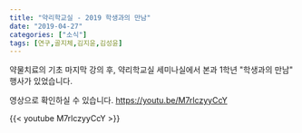 ```yaml
---
title: "약리학교실 - 2019 학생과의 만남"
date: "2019-04-27"
categories: ["소식"]
tags: [연구,골지체,김지윤,김성윤]
---
```


약물치료의 기초 마지막 강의 후, 약리학교실 세미나실에서 본과 1학년 "학생과의 만남" 행사가 있었습니다. 

영상으로 확인하실 수 있습니다. <https://youtu.be/M7rlczyyCcY>

{{< youtube M7rlczyyCcY >}}
